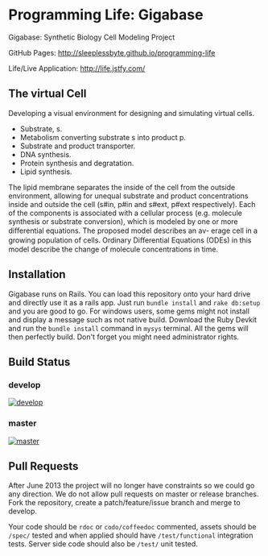 Programming Life: Gigabase
================ 
Gigabase: Synthetic Biology Cell Modeling Project

GitHub Pages: http://sleeplessbyte.github.io/programming-life

Life/Live Application: http://life.jstfy.com/

## The virtual Cell
Developing a visual environment for designing and simulating virtual cells.

- Substrate, s.
- Metabolism converting substrate s into product p.
- Substrate and product transporter.
- DNA synthesis.
- Protein synthesis and degratation.
- Lipid synthesis.

The lipid membrane separates the inside of the cell from the outside environment, 
allowing for unequal substrate and product concentrations inside and outside the 
cell (s#in, p#in and s#ext, p#ext respectively). Each of the components is 
associated with a cellular process (e.g. molecule synthesis or substrate conversion), 
which is modeled by one or more diﬀerential equations. The proposed model describes
an av- erage cell in a growing population of cells. Ordinary Diﬀerential Equations (ODEs) 
in this model describe the change of molecule concentrations in time.

## Installation
Gigabase runs on Rails. You can load this repository onto your hard drive and directly use
it as a rails app. Just run `bundle install` and `rake db:setup` and you are good to go. 
For windows users, some gems might not install and display a message such as not native build.
Download the Ruby Devkit and run the `bundle install` command in `mysys` terminal. All the
gems will then perfectly build. Don't forget you might need administrator rights.

## Build Status

### develop 
[![develop](https://travis-ci.org/SleeplessByte/programming-life.png?branch=develop)](https://travis-ci.org/SleeplessByte/programming-life)

### master
[![master](https://travis-ci.org/SleeplessByte/programming-life.png?branch=master)](https://travis-ci.org/SleeplessByte/programming-life)

## Pull Requests
After June 2013 the project will no longer have constraints so we could go any direction.
We do not allow pull requests on master or release branches. Fork the repository, create
a patch/feature/issue branch and merge to develop.

Your code should be `rdoc` or `codo/coffeedoc` commented, assets should be `/spec/` tested 
and when applied should have `/test/functional` integration tests. Server side code should
also be `/test/` unit tested.
